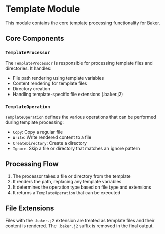 # Template Module

This module contains the core template processing functionality for Baker.

## Core Components

### `TemplateProcessor`

The `TemplateProcessor` is responsible for processing template files and directories. It handles:

- File path rendering using template variables
- Content rendering for template files
- Directory creation
- Handling template-specific file extensions (.baker.j2)

### `TemplateOperation`

`TemplateOperation` defines the various operations that can be performed during template processing:

- `Copy`: Copy a regular file
- `Write`: Write rendered content to a file
- `CreateDirectory`: Create a directory
- `Ignore`: Skip a file or directory that matches an ignore pattern

## Processing Flow

1. The processor takes a file or directory from the template
2. It renders the path, replacing any template variables
3. It determines the operation type based on file type and extensions
4. It returns a `TemplateOperation` that can be executed

## File Extensions

Files with the `.baker.j2` extension are treated as template files and their content is rendered.
The `.baker.j2` suffix is removed in the final output.
